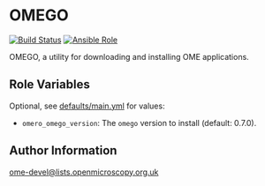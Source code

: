 OMEGO
=====

[![Build Status](https://travis-ci.org/ome/ansible-role-omego.svg)](https://travis-ci.org/ome/ansible-role-omego)
[![Ansible Role](https://img.shields.io/ansible/role/41043.svg)](https://galaxy.ansible.com/ome/omego/)


OMEGO, a utility for downloading and installing OME applications.


Role Variables
--------------

Optional, see [defaults/main.yml](defaults/main.yml) for values:

- `omero_omego_version`: The `omego` version to install (default: 0.7.0).


Author Information
------------------

ome-devel@lists.openmicroscopy.org.uk
